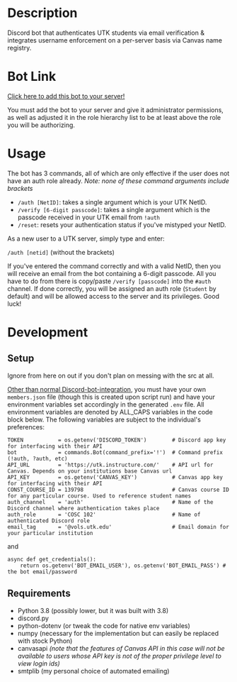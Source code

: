 # Description
Discord bot that authenticates UTK students via email verification & integrates username enforcement on a per-server basis via Canvas name registry.

# Bot Link
[Click here to add this bot to your server!](https://discord.com/api/oauth2/authorize?client_id=936087804033781801&permissions=8&scope=bot)

You must add the bot to your server and give it administrator permissions, as well as adjusted it in the role hierarchy list to be at least above the role you will be authorizing.

# Usage
The bot has 3 commands, all of which are only effective if the user does not have an auth role already. _Note: none of these command arguments include brackets_
- `/auth [NetID]`: takes a single argument which is your UTK NetID.
- `/verify [6-digit passcode]`: takes a single argument which is the passcode received in your UTK email from `!auth`
- `/reset`: resets your authentication status if you've mistyped your NetID.

As a new user to a UTK server, simply type and enter:

`/auth [netid]` (without the brackets)

If you've entered the command correctly and with a valid NetID, then you will receive an email from the bot containing a 6-digit passcode. All you have to do from there is copy/paste `/verify [passcode]` into the `#auth` channel. If done correctly, you will be assigned an auth role (`Student` by default) and will be allowed access to the server and its privileges. Good luck!

# Development
## Setup
Ignore from here on out if you don't plan on messing with the src at all.

[Other than normal Discord-bot-integration](https://github.com/Ethan0429/utk-auth#bot-link), you must have your own `members.json` file (though this is created upon script run) and have your environment variables set accordingly in the generated `.env` file. All environment variables are denoted by ALL_CAPS variables in the code block below.
The following variables are subject to the individual's preferences:
```python3
TOKEN           = os.getenv('DISCORD_TOKEN')        # Discord app key for interfacing with their API
bot             = commands.Bot(command_prefix='!')  # Command prefix (!auth, ?auth, etc)
API_URL         = 'https://utk.instructure.com/'    # API url for Canvas. Depends on your institutions base Canvas url
API_KEY         = os.getenv('CANVAS_KEY')           # Canvas app key for interfacing with their API
CONST_COURSE_ID = 139798                            # Canvas course ID for any particular course. Used to reference student names
auth_channel    = 'auth'                            # Name of the Discord channel where authentication takes place
auth_role       = 'COSC 102'                        # Name of authenticated Discord role
email_tag       = '@vols.utk.edu'                   # Email domain for your particular institution
```
and
```python3
async def get_credentials():
    return os.getenv('BOT_EMAIL_USER'), os.getenv('BOT_EMAIL_PASS') # the bot email/password
```

## Requirements
- Python 3.8 (possibly lower, but it was built with 3.8)
- discord.py
- python-dotenv (or tweak the code for native env variables)
- numpy (necessary for the implementation but can easily be replaced with stock Python)
- canvasapi _(note that the features of Canvas API in this case will not be available to users whose API key is not of the proper privilege level to view login ids)_
- smtplib (my personal choice of automated emailing)
